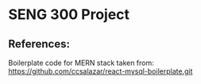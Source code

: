 # SENG 300 Project 

## References:
Boilerplate code for MERN stack taken from: https://github.com/ccsalazar/react-mysql-boilerplate.git





